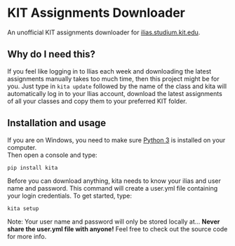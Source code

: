 # KIT Assignments Downloader

An unofficial KIT assignments downloader for [ilias.studium.kit.edu](http://ilias.studium.kit.edu/).

## Why do I need this?

If you feel like logging in to Ilias each week and downloading the latest assignments manually takes too much time, then this project might be for you. Just type in ``kita update`` followed by the name of the class and kita will automatically log in to your Ilias account, download the latest assignments of all your classes and copy them to your preferred KIT folder.


## Installation and usage

If you are on Windows, you need to make sure [Python 3](https://www.python.org/downloads/) is installed on your computer.  
Then open a console and type:

    pip install kita
  
Before you can download anything, kita needs to know your ilias and user name and password. This command will create a user.yml file containing your login credentials. To get started, type:

    kita setup
      
Note: Your user name and password will only be stored locally at... **Never share the user.yml file with anyone!** Feel free to check out the source code for more info.
